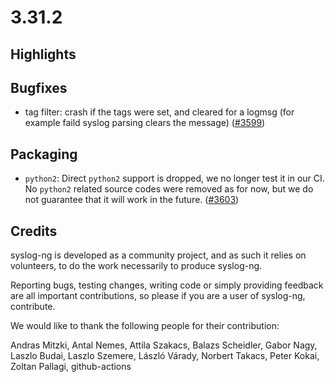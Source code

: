 3.31.2
======

## Highlights

<Fill this block manually from the blocks below>

## Bugfixes

 * tag filter: crash if the tags were  set, and cleared for a logmsg  (for example faild syslog parsing clears the message)
   ([#3599](https://github.com/syslog-ng/syslog-ng/pull/3599))

## Packaging

 * `python2`: Direct `python2` support is dropped, we no longer test it in our CI.
   No `python2` related source codes were removed as for now, but we do not guarantee that it will work in the future.
   ([#3603](https://github.com/syslog-ng/syslog-ng/pull/3603))

## Credits

syslog-ng is developed as a community project, and as such it relies
on volunteers, to do the work necessarily to produce syslog-ng.

Reporting bugs, testing changes, writing code or simply providing
feedback are all important contributions, so please if you are a user
of syslog-ng, contribute.

We would like to thank the following people for their contribution:

Andras Mitzki, Antal Nemes, Attila Szakacs, Balazs Scheidler,
Gabor Nagy, Laszlo Budai, Laszlo Szemere, László Várady,
Norbert Takacs, Peter Kokai, Zoltan Pallagi, github-actions
